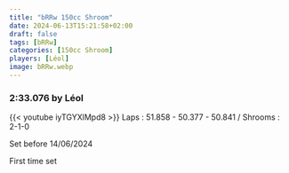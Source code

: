 ```yaml
---
title: "bRRw 150cc Shroom"
date: 2024-06-13T15:21:58+02:00
draft: false
tags: [bRRw]
categories: [150cc Shroom]
players: [Léol]
image: bRRw.webp
---
```

### 2:33.076 by Léol

{{< youtube iyTGYXlMpd8 >}}
Laps : 51.858 - 50.377 - 50.841 / 
Shrooms : 2-1-0

Set before 14/06/2024

First time set